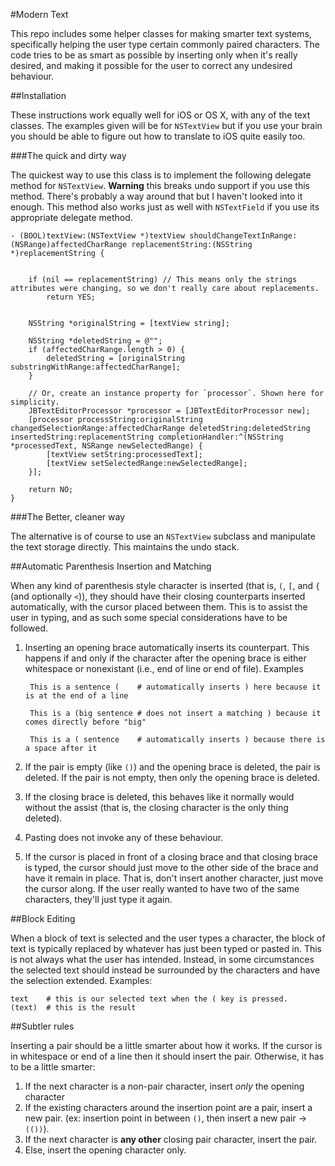 #Modern Text

This repo includes some helper classes for making smarter text systems, specifically helping the user type certain commonly paired characters. The code tries to be as smart as possible by inserting only when it's really desired, and making it possible for the user to correct any undesired behaviour.

##Installation

These instructions work equally well for iOS or OS X, with any of the text classes. The examples given will be for `NSTextView` but if you use your brain you should be able to figure out how to translate to iOS quite easily too.

###The quick and dirty way

The quickest way to use this class is to implement the following delegate method for `NSTextView`. **Warning** this breaks undo support if you use this method. There's probably a way around that but I haven't looked into it enough. This method also works just as well with `NSTextField` if you use its appropriate delegate method.

	- (BOOL)textView:(NSTextView *)textView shouldChangeTextInRange:(NSRange)affectedCharRange replacementString:(NSString *)replacementString {
	
	
		if (nil == replacementString) // This means only the strings attributes were changing, so we don't really care about replacements.
			return YES;
	
	
		NSString *originalString = [textView string];
	
		NSString *deletedString = @"";
		if (affectedCharRange.length > 0) {
			deletedString = [originalString substringWithRange:affectedCharRange];
		}
		
		// Or, create an instance property for `processor`. Shown here for simplicity.
		JBTextEditorProcessor *processor = [JBTextEditorProcessor new];
		[processor processString:originalString changedSelectionRange:affectedCharRange deletedString:deletedString insertedString:replacementString completionHandler:^(NSString *processedText, NSRange newSelectedRange) {
			[textView setString:processedText];
			[textView setSelectedRange:newSelectedRange];
		}];
	
		return NO;
	}

###The Better, cleaner way

The alternative is of course to use an `NSTextView` subclass and manipulate the text storage directly. This maintains the undo stack.

##Automatic Parenthesis Insertion and Matching

When any kind of parenthesis style character is inserted (that is, `(`, `[`, and `{` (and optionally `<`)), they should have their closing counterparts inserted automatically, with the cursor placed between them. This is to assist the user in typing, and as such some special considerations have to be followed.

1. Inserting an opening brace automatically inserts its counterpart. This happens if and only if the character after the opening brace is either whitespace or nonexistant (i.e., end of line or end of file). Examples

		This is a sentence (	# automatically inserts ) here because it is at the end of a line
	
		This is a (big sentence	# does not insert a matching ) because it comes directly before "big"
	
		This is a ( sentence	# automatically inserts ) because there is a space after it

2. If the pair is empty (like `()`) and the opening brace is deleted, the pair is deleted. If the pair is not empty, then only the opening brace is deleted.

3. If the closing brace is deleted, this behaves like it normally would without the assist (that is, the closing character is the only thing deleted).

4. Pasting does not invoke any of these behaviour.

5. If the cursor is placed in front of a closing brace and that closing brace is typed, the cursor should just move to the other side of the brace and have it remain in place. That is, don't insert another character, just move the cursor along. If the user really wanted to have two of the same characters, they'll just type it again.

##Block Editing

When a block of text is selected and the user types a character, the block of text is typically replaced by whatever has just been typed or pasted in. This is not always what the user has intended. Instead, in some circumstances the selected text should instead be surrounded by the characters and have the selection extended. Examples:

    text	# this is our selected text when the ( key is pressed.
    (text)	# this is the result
    

##Subtler rules

Inserting a pair should be a little smarter about how it works. If the cursor is in whitespace or end of a line then it should insert the pair. Otherwise, it has to be a little smarter:

1. If the next character is a non-pair character, insert *only* the opening character
2. If the existing characters around the insertion point are a pair, insert a new pair. (ex: insertion point in between `()`, then insert a new pair -> `(())`).
3. If the next character is **any other** closing pair character, insert the pair.
4. Else, insert the opening character only.